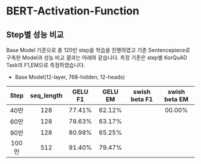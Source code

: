 # BERT-Activation-Function


## Step별 성능 비교
Base Model 기준으로 총 120만 step을 학습을 진행하였고 기존 Sentencepiece로 구축한 Model과 성능 비교 결과는 아래와 같습니다. 측정 기준은 step별 KorQuAD Task의 F1,EM으로 측정하였습니다.
<br>

* Base Model(12-layer, 768-hidden, 12-heads)<br>

| Step | seq_length | GELU F1 | GELU EM | swish beta F1 | swish beta EM |
|:-------:|:-------:|:-------:| :-------:| :-------:| :-------:|
| 40만 | 128 | 77.41% | 62.12% | | 00.00% | 00.00% |
| 60만 | 128 |  78.63% | 63.17% |
| 90만 | 128 |  80.98% | 65.25% |
| 100만 | 512 | 91.40% | 79.47% |

